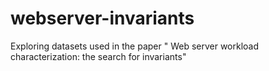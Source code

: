 webserver-invariants
====================

Exploring datasets used in the paper " Web server workload characterization: the search for invariants"
